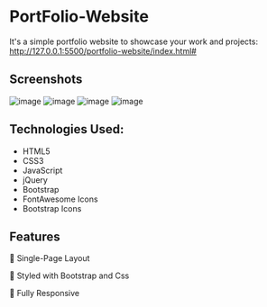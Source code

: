 # PortFolio-Website

It's a simple portfolio website to showcase your work and projects:  http://127.0.0.1:5500/portfolio-website/index.html#

## Screenshots
![image](https://github.com/user-attachments/assets/c4c2c0d4-fc67-48f8-a49c-63d22b92ca5b)
![image](https://github.com/user-attachments/assets/d88a9208-51f0-439a-a31a-533c25fb58bf)
![image](https://github.com/user-attachments/assets/c204e3ff-e6ad-43ae-8a26-d52e7ea2ca92)
![image](https://github.com/user-attachments/assets/2b3bcf83-e164-4b6e-b9a0-e3f8f3d1f625)



## Technologies Used:

- HTML5
- CSS3
- JavaScript
- jQuery
- Bootstrap
- FontAwesome Icons
- Bootstrap Icons

## Features
📖 Single-Page Layout

🎨 Styled with Bootstrap and Css

📱 Fully Responsive
